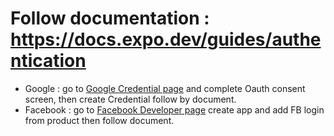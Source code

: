 # Follow documentation : https://docs.expo.dev/guides/authentication

- Google : go to [Google Credential page](https://console.developers.google.com/apis/credentials) and complete Oauth consent screen, then create Credential follow by document.
- Facebook : go to [Facebook Developer page](https://developers.facebook.com/) create app and add FB login from product then follow document.
